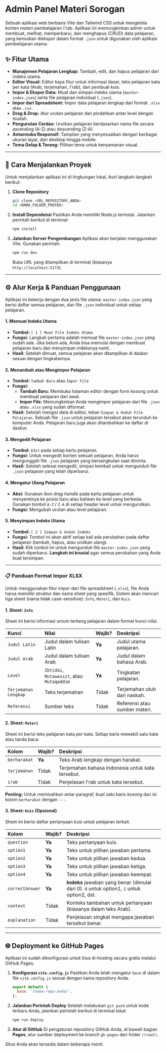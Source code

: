 # Admin Panel Materi Sorogan

Sebuah aplikasi web berbasis Vite dan Tailwind CSS untuk mengelola konten materi pembelajaran I'rab. Aplikasi ini memungkinkan admin untuk membuat, melihat, memperbarui, dan menghapus (CRUD) data pelajaran, yang kemudian diekspor dalam format `.json` untuk digunakan oleh aplikasi pembelajaran utama.

## ✨ Fitur Utama

- **Manajemen Pelajaran Lengkap:** Tambah, edit, dan hapus pelajaran dari indeks utama.
- **Editor Visual:** Editor kaya fitur untuk informasi dasar, teks pelajaran kata per kata (Arab, terjemahan, I'rab), dan pembuat kuis.
- **Impor & Ekspor Data:** Muat dan simpan indeks utama (`master-index.json`) serta file pelajaran individual (`.json`).
- **Impor dari Spreadsheet:** Impor data pelajaran lengkap dari format `.xlsx` atau `.csv`.
- **Drag & Drop:** Atur urutan pelajaran dan pindahkan antar level dengan mudah.
- **Pengurutan Cerdas:** Urutkan pelajaran berdasarkan nama file secara ascending (A-Z) atau descending (Z-A).
- **Antarmuka Responsif:** Tampilan yang menyesuaikan dengan berbagai ukuran layar, dari desktop hingga mobile.
- **Tema Gelap & Terang:** Pilihan tema untuk kenyamanan visual.

---

## 🚀 Cara Menjalankan Proyek

Untuk menjalankan aplikasi ini di lingkungan lokal, ikuti langkah-langkah berikut:

1.  **Clone Repository**
    ```bash
    git clone <URL_REPOSITORY_ANDA>
    cd <NAMA_FOLDER_PROYEK>
    ```

2.  **Install Dependensi**
    Pastikan Anda memiliki Node.js terinstal. Jalankan perintah berikut di terminal:
    ```bash
    npm install
    ```

3.  **Jalankan Server Pengembangan**
    Aplikasi akan berjalan menggunakan Vite. Gunakan perintah:
    ```bash
    npm run dev
    ```
    Buka URL yang ditampilkan di terminal (biasanya `http://localhost:5173`).

---

## ⚙️ Alur Kerja & Panduan Penggunaan

Aplikasi ini bekerja dengan dua jenis file utama: `master-index.json` yang berisi daftar semua pelajaran, dan file `.json` individual untuk setiap pelajaran.

#### 1. Memuat Indeks Utama
- **Tombol:** `[ 1 ] Muat File Indeks Utama`
- **Fungsi:** Langkah pertama adalah memuat file `master-index.json` yang sudah ada. Jika belum ada, Anda bisa memulai dengan membuat pelajaran baru dan menyimpan indeksnya nanti.
- **Hasil:** Setelah dimuat, semua pelajaran akan ditampilkan di dasbor sesuai dengan tingkatannya.

#### 2. Menambah atau Mengimpor Pelajaran
- **Tombol:** `Tambah Baru` atau `Impor File`
- **Fungsi:** 
    - **Tambah Baru:** Membuka halaman editor dengan form kosong untuk membuat pelajaran dari awal.
    - **Impor File:** Memungkinkan Anda mengimpor pelajaran dari file `.json` atau `.xlsx` yang sudah diformat.
- **Hasil:** Setelah mengisi data di editor, tekan `Simpan & Unduh File Pelajaran`. Sebuah file `.json` untuk pelajaran tersebut akan terunduh ke komputer Anda. Pelajaran baru juga akan ditambahkan ke daftar di dasbor.

#### 3. Mengedit Pelajaran
- **Tombol:** `Edit` pada setiap kartu pelajaran.
- **Fungsi:** Untuk mengedit konten sebuah pelajaran, Anda harus mengunggah file `.json` pelajaran yang bersangkutan saat diminta.
- **Hasil:** Setelah selesai mengedit, simpan kembali untuk mengunduh file `.json` pelajaran yang telah diperbarui.

#### 4. Mengatur Ulang Pelajaran
- **Aksi:** Gunakan ikon *drag handle* pada kartu pelajaran untuk menyeretnya ke posisi baru atau bahkan ke level yang berbeda. Gunakan tombol `A-Z` / `Z-A` di setiap header level untuk mengurutkan.
- **Fungsi:** Mengubah urutan atau level pelajaran.

#### 5. Menyimpan Indeks Utama
- **Tombol:** `[ 2 ] Simpan & Unduh Indeks`
- **Fungsi:** Tombol ini akan aktif setiap kali ada perubahan pada daftar pelajaran (tambah, hapus, atau urutkan ulang). 
- **Hasil:** Klik tombol ini untuk mengunduh file `master-index.json` yang sudah diperbarui. **Langkah ini krusial** agar semua perubahan yang Anda buat tersimpan.

---

### 📋 Panduan Format Impor XLSX

Untuk menggunakan fitur impor dari file spreadsheet (`.xlsx`), file Anda harus memiliki struktur dan nama sheet yang spesifik. Sistem akan mencari tiga sheet (nama tidak case-sensitive): `Info`, `Materi`, dan `Kuis`.

#### 1. Sheet: `Info`

Sheet ini berisi informasi umum tentang pelajaran dalam format kunci-nilai.

| Kunci | Nilai | Wajib? | Deskripsi |
| :--- | :--- | :--- | :--- |
| `Judul Latin` | Judul dalam tulisan Latin | **Ya** | Judul utama pelajaran. |
| `Judul Arab` | Judul dalam tulisan Arab | **Ya** | Judul dalam bahasa Arab. |
| `Level` | `Ibtidai`, `Mutawassit`, atau `Mutaqaddim` | **Ya** | Tingkatan pelajaran. |
| `Terjemahan Lengkap`| Teks terjemahan | Tidak | Terjemahan utuh dari naskah. |
| `Referensi` | Sumber teks | Tidak | Referensi atau sumber materi. |

#### 2. Sheet: `Materi`

Sheet ini berisi teks pelajaran kata per kata. Setiap baris mewakili satu kata atau tanda baca.

| Kolom | Wajib? | Deskripsi |
| :--- | :--- | :--- |
| `berharakat` | **Ya** | Teks Arab lengkap dengan harakat. |
| `terjemahan` | Tidak | Terjemahan bahasa Indonesia untuk kata tersebut. |
| `irab` | Tidak | Penjelasan I'rab untuk kata tersebut. |

**Penting:** Untuk memisahkan antar paragraf, buat satu baris kosong dan isi kolom `berharakat` dengan `---`.

#### 3. Sheet: `Kuis` (Opsional)

Sheet ini berisi daftar pertanyaan kuis untuk pelajaran terkait.

| Kolom | Wajib? | Deskripsi |
| :--- | :--- | :--- |
| `question` | **Ya** | Teks pertanyaan kuis. |
| `option1` | **Ya** | Teks untuk pilihan jawaban pertama. |
| `option2` | **Ya** | Teks untuk pilihan jawaban kedua. |
| `option3` | **Ya** | Teks untuk pilihan jawaban ketiga. |
| `option4` | **Ya** | Teks untuk pilihan jawaban keempat. |
| `correctAnswer` | **Ya** | **Indeks** jawaban yang benar (dimulai dari 0). `0` untuk option1, `1` untuk option2, dst. |
| `context` | Tidak | Konteks tambahan untuk pertanyaan (biasanya dalam teks Arab). |
| `explanation` | Tidak | Penjelasan singkat mengapa jawaban tersebut benar. |

---

## 🌐 Deployment ke GitHub Pages

Aplikasi ini sudah dikonfigurasi untuk bisa di-hosting secara gratis melalui GitHub Pages.

1.  **Konfigurasi `vite.config.js`**
    Pastikan Anda telah mengatur `base` di dalam file `vite.config.js` sesuai dengan nama repository Anda.
    ```javascript
    export default {
      base: '/nama-repo-anda/',
    };
    ```

2.  **Jalankan Perintah Deploy**
    Setelah melakukan `git push` untuk kode terbaru Anda, jalankan perintah berikut di terminal lokal:
    ```bash
    npm run deploy
    ```

3.  **Atur di GitHub**
    Di pengaturan repository GitHub Anda, di bawah bagian **Pages**, atur sumber deployment ke branch `gh-pages` dari folder `/(root)`.

Situs Anda akan tersedia dalam beberapa menit.
